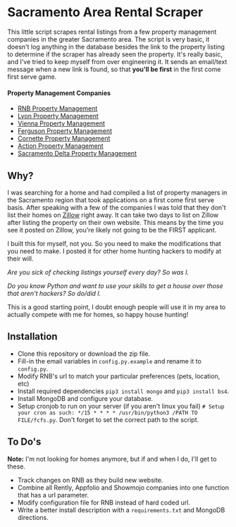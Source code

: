 # Sacramento Area Rental Scraper
This little script scrapes rental listings from a few property management companies in the greater Sacramento area. The script is very basic, it doesn't log anything in the database besides the link to the property listing to determine if the scraper has already seen the property. It's really basic, and I've tried to keep myself from over engineering it. It sends an email/text message when a new link is found, so that **you'll be first** in the first come first serve game.

#### Property Management Companies
* [RNB Property Management](https://www.rnbrentals.com/) 
* [Lyon Property Management](https://www.golyonpm.com/)
* [Vienna Property Management](https://www.viennapm.com/)
* [Ferguson Property Management](https://fergusonpm.com/)
* [Cornette Property Management](https://www.cornettemanagement.com/)
* [Action Property Management](https://actionproperties.net/)
* [Sacramento Delta Property Management](http://sacdelt.com/)


## Why?  
I was searching for a home and had compiled a list of property managers in the Sacramento region that took applications on a first come first serve basis. After speaking with a few of the companies I was told that they don't list their homes on [Zillow](https://zillow.com) right away. It can take two days to list on Zillow after listing the property on their own website. This means by the time you see it posted on Zillow, you're likely not going to be the FIRST applicant.

I built this for myself, not you. So you need to make the modifications that you need to make. I posted it for other home hunting hackers to modify at their will.  

*Are you sick of checking listings yourself every day? So was I.*  

*Do you know Python and want to use your skills to get a house over those that aren't hackers? So do/did I.*  

This is a good starting point, I doubt enough people will use it in my area to actually compete with me for homes, so happy house hunting!


## Installation
* Clone this repository or download the zip file. 
* Fill-in the email variables in `config.py.example` and rename it to `config.py`.
* Modify RNB's url to match your particular preferences (pets, location, etc)
* Install required dependencies `pip3 install mongo` and `pip3 install bs4`.
* Install MongoDB and configure your database.
* Setup cronjob to run on your server (if you aren't linux you fail) `# Setup your cron as such: */15 * * * * /usr/bin/python3 /PATH TO FILE/fcfs.py`. Don't forget to set the correct path to the script.


## To Do's  
**Note:** I'm not looking for homes anymore, but if and when I do, I'll get to these.  
* Track changes on RNB as they build new website.
* Combine all Rently, Appfolio and Showmojo companies into one function that has a url parameter.
* Modify configuration file for RNB instead of hard coded url.
* Write a better install description with a `requirements.txt` and MongoDB directions.

